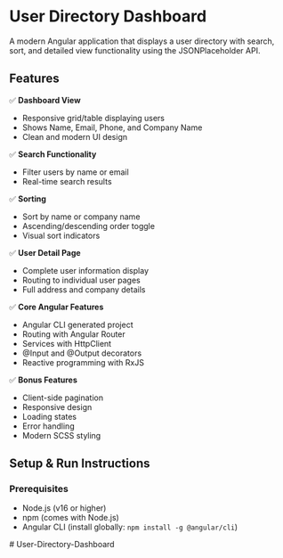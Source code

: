 # User Directory Dashboard

A modern Angular application that displays a user directory with search, sort, and detailed view functionality using the JSONPlaceholder API.

## Features

✅ **Dashboard View**
- Responsive grid/table displaying users
- Shows Name, Email, Phone, and Company Name
- Clean and modern UI design

✅ **Search Functionality**
- Filter users by name or email
- Real-time search results

✅ **Sorting**
- Sort by name or company name
- Ascending/descending order toggle
- Visual sort indicators

✅ **User Detail Page**
- Complete user information display
- Routing to individual user pages
- Full address and company details

✅ **Core Angular Features**
- Angular CLI generated project
- Routing with Angular Router
- Services with HttpClient
- @Input and @Output decorators
- Reactive programming with RxJS

✅ **Bonus Features**
- Client-side pagination
- Responsive design
- Loading states
- Error handling
- Modern SCSS styling

## Setup & Run Instructions

### Prerequisites
- Node.js (v16 or higher)
- npm (comes with Node.js)
- Angular CLI (install globally: `npm install -g @angular/cli`)

<!-- //Abhradeep Bhattacharyya //-->#   U s e r - D i r e c t o r y - D a s h b o a r d  
 